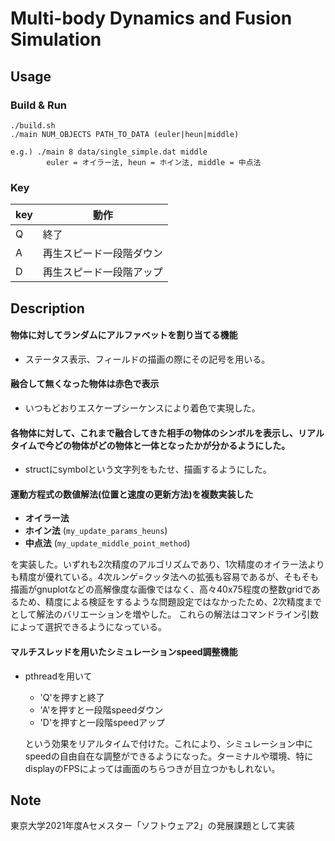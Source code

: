 # Multi-body Dynamics and Fusion Simulation

## Usage

### Build & Run
```
./build.sh
./main NUM_OBJECTS PATH_TO_DATA (euler|heun|middle)

e.g.) ./main 8 data/single_simple.dat middle
        euler = オイラー法, heun = ホイン法, middle = 中点法
```
### Key
|key|動作|
|---|---|
|Q|終了|
|A|再生スピード一段階ダウン|
|D|再生スピード一段階アップ|

## Description
#### 物体に対してランダムにアルファベットを割り当てる機能
- ステータス表示、フィールドの描画の際にその記号を用いる。
#### 融合して無くなった物体は赤色で表示
- いつもどおりエスケープシーケンスにより着色で実現した。

#### 各物体に対して、これまで融合してきた相手の物体のシンボルを表示し、リアルタイムで今どの物体がどの物体と一体となったかが分かるようにした。
- structにsymbolという文字列をもたせ、描画するようにした。

#### 運動方程式の数値解法(位置と速度の更新方法)を複数実装した
- **オイラー法** 
- **ホイン法** (`my_update_params_heuns`)
- **中点法** (`my_update_middle_point_method`)

を実装した。いずれも2次精度のアルゴリズムであり、1次精度のオイラー法よりも精度が優れている。4次ルンゲ=クッタ法への拡張も容易であるが、そもそも描画がgnuplotなどの高解像度な画像ではなく、高々40x75程度の整数gridであるため、精度による検証をするような問題設定ではなかったため、2次精度までとして解法のバリエーションを増やした。
これらの解法はコマンドライン引数によって選択できるようになっている。
#### マルチスレッドを用いたシミュレーションspeed調整機能
- pthreadを用いて
    - 'Q'を押すと終了
    - 'A'を押すと一段階speedダウン
    - 'D'を押すと一段階speedアップ
    
    という効果をリアルタイムで付けた。これにより、シミュレーション中にspeedの自由自在な調整ができるようになった。ターミナルや環境、特にdisplayのFPSによっては画面のちらつきが目立つかもしれない。


## Note
東京大学2021年度Aセメスター「ソフトウェア2」の発展課題として実装
